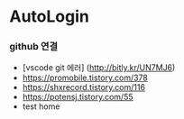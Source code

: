 # AutoLogin
### github 연결
- [vscode git 에러] (http://bitly.kr/UN7MJ6)
- https://promobile.tistory.com/378
- https://shxrecord.tistory.com/116
- https://potensj.tistory.com/55
- test home



